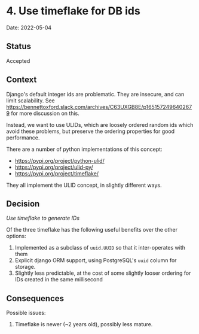 # 4. Use timeflake for DB ids

Date: 2022-05-04

## Status

Accepted

## Context

Django's default integer ids are problematic. They are insecure, and can limit scalability. See https://bennettoxford.slack.com/archives/C63UXGB8E/p1651572496402679 for more discussion on this.

Instead, we want to use ULIDs, which are loosely ordered random ids which avoid these problems, but preserve the ordering properties for good performance.

There are a number of python implementations of this concept:

 - https://pypi.org/project/python-ulid/
 - https://pypi.org/project/ulid-py/
 - https://pypi.org/project/timeflake/

They all implement the ULID concept, in slightly different ways.


## Decision

*Use timeflake to generate IDs*


Of the three timeflake has the following useful benefits over the other options:

1. Implemented as a subclass of `uuid.UUID` so that it inter-operates with them
2. Explicit django ORM support, using PostgreSQL's `uuid` column for storage.
3. Slightly less predictable, at the cost of some slightly looser ordering for IDs created in the same millisecond


## Consequences


Possible issues:

1. Timeflake is newer (~2 years old), possibly less mature.
